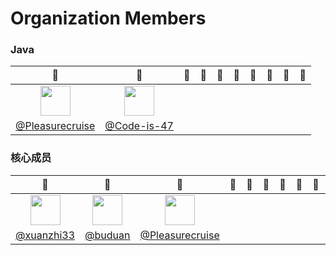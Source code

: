 # Organization Members
### Java
|:construction_worker:|:construction_worker:|:construction_worker:|:construction_worker:|:construction_worker:|:construction_worker:|:construction_worker:|:construction_worker:|:construction_worker:|:construction_worker:|
|:-------------------:|:-------------------:|:-------------------:|:-------------------:|:-------------------:|:-------------------:|:-------------------:|:-------------------:|:-------------------:|:-------------------:|
|<img height='48' width='48' src='https://avatars.githubusercontent.com/u/144885467?v=4'>|<img height='48' width='48' src='https://avatars.githubusercontent.com/u/174010131?v=4'>|||||||||
|[@Pleasurecruise](https://github.com/Pleasurecruise)|[@Code-is-47](https://github.com/Code-is-47)|||||||||

### 核心成员
|:construction_worker:|:construction_worker:|:construction_worker:|:construction_worker:|:construction_worker:|:construction_worker:|:construction_worker:|:construction_worker:|:construction_worker:|:construction_worker:|
|:-------------------:|:-------------------:|:-------------------:|:-------------------:|:-------------------:|:-------------------:|:-------------------:|:-------------------:|:-------------------:|:-------------------:|
|<img height='48' width='48' src='https://avatars.githubusercontent.com/u/37460139?v=4'>|<img height='48' width='48' src='https://avatars.githubusercontent.com/u/39254250?v=4'>|<img height='48' width='48' src='https://avatars.githubusercontent.com/u/144885467?v=4'>||||||||
|[@xuanzhi33](https://github.com/xuanzhi33)|[@buduan](https://github.com/buduan)|[@Pleasurecruise](https://github.com/Pleasurecruise)||||||||

